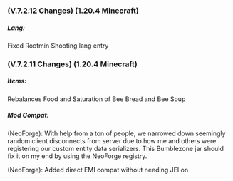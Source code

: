 ### **(V.7.2.12 Changes) (1.20.4 Minecraft)**

##### Lang:
Fixed Rootmin Shooting lang entry


### **(V.7.2.11 Changes) (1.20.4 Minecraft)**

##### Items:
Rebalances Food and Saturation of Bee Bread and Bee Soup

##### Mod Compat:
(NeoForge): With help from a ton of people, we narrowed down seemingly random client disconnects from server due to how me and others
 were registering our custom entity data serializers. This Bumblezone jar should fix it on my end by using the NeoForge registry.

(NeoForge): Added direct EMI compat without needing JEI on